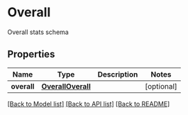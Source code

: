 # Overall

Overall stats schema
## Properties
Name | Type | Description | Notes
------------ | ------------- | ------------- | -------------
**overall** | [**OverallOverall**](OverallOverall.md) |  | [optional] 

[[Back to Model list]](../README.md#documentation-for-models) [[Back to API list]](../README.md#documentation-for-api-endpoints) [[Back to README]](../README.md)


